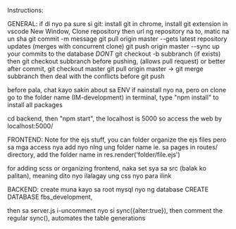 Instructions:

GENERAL:
if di nyo pa sure si git:
install git in chrome,
install git extension in vscode
New Window, Clone repository then url ng repository na to, matic na un sha
git commit -m message
git pull origin master --gets latest repository updates (merges with concurrent clone)
git push origin master --sync up your commits to the database *DONT*
git checkout -b subbranch (if exists) then git checkout subbranch
before pushing, (allows pull request)
or better
after commit, git checkout master
git pull origin master -> git merge subbranch
then deal with the conflicts
before git push

before pala, chat kayo sakin about sa ENV if nainstall nyo na, pero on clone
go to the folder name (IM-development) in terminal, type "npm install" to install all packages

cd backend, then "npm start", the localhost is 5000 so access the web by localhost:5000/

FRONTEND:
Note for the ejs stuff, you can folder organize the ejs files pero sa mga access nya add nyo nlng ung folder name
ie. sa pages in routes/ directory, add the folder name in res.render('folder/file.ejs')

for adding scss or organizing frontend, naka set sya sa src (balak ko palitan), meaning dito nyo ilalagay ung css nyo para ilink

BACKEND:
create muna kayo sa root mysql nyo ng database
CREATE DATABASE fbs_development,

then sa server.js
i-uncomment nyo si sync({alter:true}), then comment the regular sync(), automates the table generations





